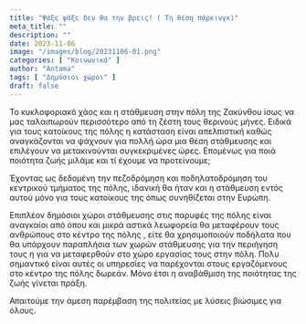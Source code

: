 ```yaml
---
title: "Ψάξε ψάξε δεν θα την βρεις! ( Τη θέση πάρκινγκ)"
meta_title: ""
description: ""
date: 2023-11-06
image: "/images/blog/20231106-01.png"
categories: [ "Κοινωνικά" ]
author: "Antama"
tags: [ "Δημόσιοι χώροι" ]
draft: false
---
```


Το κυκλοφοριακό χάος και η στάθμευση στην πόλη της Ζακύνθου ίσως να μας ταλαιπωρούν περισσότερο από τη ζέστη τους
θερινούς μήνες. Ειδικά για τους κατοίκους της πόλης η κατάσταση είναι απελπιστική καθώς αναγκάζονται να ψάχνουν για
πολλή ώρα μια θέση στάθμευσης και επιλέγουν να μετακινούνται συγκεκριμένες ώρες. Επομένως για ποιά ποιότητα ζωής μιλάμε
και τί έχουμε να προτείνουμε;

Έχοντας ως δεδομένη την πεζοδρόμηση και ποδηλατοδρόμηση του κεντρικού τμήματος της πόλης, ιδανική θα ήταν και η
στάθμευση εντός αυτού μόνο για τους κατοίκους της όπως συνηθίζεται στην Ευρώπη.

Επιπλέον δημόσιοι χώροι στάθμευσης στις παρυφές της πόλης είναι αναγκαίοι από όπου και μικρά αστικά λεωφορεία θα
μεταφέρουν τους ανθρώπους στο κέντρο της πόλης , είτε θα χρησιμοποιούν ποδήλατα που θα υπάρχουν παραπλήσια των χωρών
στάθμευσης για την περιήγηση τους η για να μεταφερθούν στο χώρο εργασίας τους στην πόλη. Πολυ σημαντικό είναι αυτές οι
υπηρεσίες να παρέχονται στους εργαζόμενους στο κέντρο της πόλης δωρεάν. Μόνο έτσι η αναβάθμιση της ποιότητας της ζωής
γίνεται πράξη.

Απαιτούμε την άμεση παρέμβαση της πολιτείας με λύσεις βιώσιμες για όλους.
